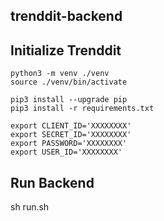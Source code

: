 ## trenddit-backend

## Initialize Trenddit
```
python3 -m venv ./venv
source ./venv/bin/activate

pip3 install --upgrade pip
pip3 install -r requirements.txt

export CLIENT_ID='XXXXXXXX'
export SECRET_ID='XXXXXXXX'
export PASSWORD='XXXXXXXX'
export USER_ID='XXXXXXXX'
```

## Run Backend

sh run.sh
